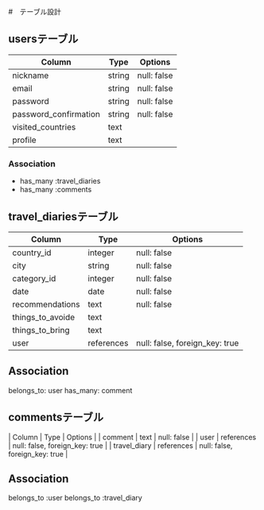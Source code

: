 #　テーブル設計

## usersテーブル

| Column                 | Type       | Options     |
| ------------           | ---------- | ----------- |
| nickname               | string     | null: false |
| email                  | string     | null: false |
| password               | string     | null: false |
| password_confirmation  | string     | null: false |
| visited_countries      | text       |             |
| profile                | text       |             |

### Association
- has_many :travel_diaries
- has_many :comments

## travel_diariesテーブル

| Column                 | Type       | Options     |
| ------------           | ---------- | ----------- |
| country_id             | integer    | null: false |
| city                   | string     | null: false |
| category_id            | integer    | null: false |
| date                   | date       | null: false |
| recommendations        | text       | null: false |
| things_to_avoide       | text       |             |
| things_to_bring        | text       |             |
| user                   | references | null: false, foreign_key: true |

## Association
belongs_to: user
has_many: comment

## commentsテーブル

| Column                 | Type       | Options     |
| comment                | text       | null: false |
| user                   | references | null: false, foreign_key: true |
| travel_diary           | references | null: false, foreign_key: true |

## Association

belongs_to :user
belongs_to :travel_diary
